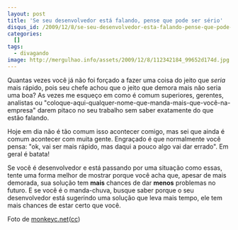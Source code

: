 ```yaml
--- 
layout: post
title: 'Se seu desenvolvedor está falando, pense que pode ser sério'
disqus_id: /2009/12/8/se-seu-desenvolvedor-esta-falando-pense-que-pode-ser-serio
categories: 
  []
tags:
  - divagando
image: http://mergulhao.info/assets/2009/12/8/112342184_99652d174d.jpg
---
```


Quantas vezes você já não foi forçado a fazer uma coisa do jeito que *seria* mais rápido, pois seu chefe achou que o jeito que demora mais não seria uma boa? As vezes me esqueço em como é comum superiores, gerentes, analistas ou "coloque\-aqui\-qualquer\-nome\-que\-manda\-mais\-que\-você\-na\-empresa" darem pitaco no seu trabalho sem saber exatamente do que estão falando. 

Hoje em dia não é tão comum isso acontecer comigo, mas sei que ainda é comum acontecer com muita gente. Engraçado é que normalmente você pensa: "ok, vai ser mais rápido, mas daqui a pouco algo vai dar errado". Em geral é batata!

Se você é desenvolvedor e está passando por uma situação como essas, tente uma forma melhor de mostrar porque você acha que, apesar de mais demorada, sua solução tem **mais** chances de dar **menos** problemas no futuro. E se você é o manda-chuva, busque saber porque o seu desenvolvedor está sugerindo uma solução que leva mais tempo, ele tem mais chances de estar certo que você.

Foto de [monkeyc.net](http://www.flickr.com/photos/monkeyc/)([cc](http://creativecommons.org/licenses/by/2.0/deed.en))
